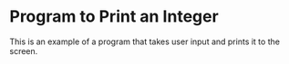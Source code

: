 # Program to Print an Integer


This is an example of a program that takes user input
and prints it to the screen.
